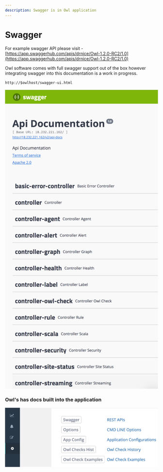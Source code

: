 ```yaml
---
description: Swagger is in Owl application
---
```


# Swagger

For example swagger API please visit - [https://app.swaggerhub.com/apis/drnice/Owl-1.2.0-RC2/1.0](https://app.swaggerhub.com/apis/drnice/Owl-1.2.0-RC2/1.0)

Owl software comes with full swagger support out of the box however integrating swagger into this documentation is a work in progress.  

```text
http://$owlhost/swagger-ui.html
```

![](../.gitbook/assets/owl-swagger.png)

### Owl's has docs built into the application

![](../.gitbook/assets/owl-apis.png)



